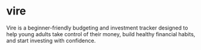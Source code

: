 # vire
Vire is a beginner-friendly budgeting and investment tracker designed to help young adults take control of their money, build healthy financial habits, and start investing with confidence.
